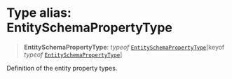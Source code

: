 # Type alias: EntitySchemaPropertyType

> **EntitySchemaPropertyType**: *typeof* [`EntitySchemaPropertyType`](../variables/EntitySchemaPropertyType.md)\[keyof *typeof* [`EntitySchemaPropertyType`](../variables/EntitySchemaPropertyType.md)\]

Definition of the entity property types.
